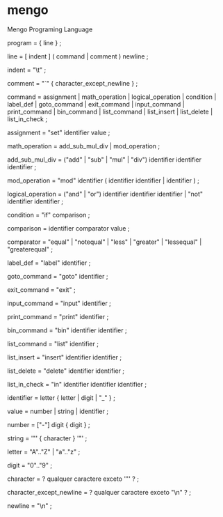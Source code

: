 # mengo
Mengo Programing Language

program        = { line } ;

line           = [ indent ] ( command | comment ) newline ;

indent         = "\t" ;

comment        = "`" { character_except_newline } ;

command        = assignment
               | math_operation
               | logical_operation
               | condition
               | label_def
               | goto_command
               | exit_command
               | input_command
               | print_command
               | bin_command
               | list_command
               | list_insert
               | list_delete
               | list_in_check ;

assignment     = "set" identifier value ;

math_operation = add_sub_mul_div
               | mod_operation ;

add_sub_mul_div = ("add" | "sub" | "mul" | "div") identifier identifier identifier ;

mod_operation = "mod" identifier ( identifier identifier | identifier ) ;

logical_operation = ("and" | "or") identifier identifier identifier
                  | "not" identifier identifier ;

condition      = "if" comparison ;

comparison     = identifier comparator value ;

comparator     = "equal" 
               | "notequal" 
               | "less" 
               | "greater" 
               | "lessequal" 
               | "greaterequal" ;

label_def      = "label" identifier ;

goto_command   = "goto" identifier ;

exit_command   = "exit" ;

input_command  = "input" identifier ;

print_command  = "print" identifier ;

bin_command    = "bin" identifier identifier ;

list_command   = "list" identifier ;

list_insert    = "insert" identifier identifier ;

list_delete    = "delete" identifier identifier ;

list_in_check  = "in" identifier identifier identifier ;

identifier     = letter { letter | digit | "_" } ;

value          = number | string | identifier ;

number         = ["-"] digit { digit } ;

string         = '"' { character } '"' ;

letter         = "A".."Z" | "a".."z" ;

digit          = "0".."9" ;

character      = ? qualquer caractere exceto '"' ? ;

character_except_newline = ? qualquer caractere exceto "\n" ? ;

newline        = "\n" ;
